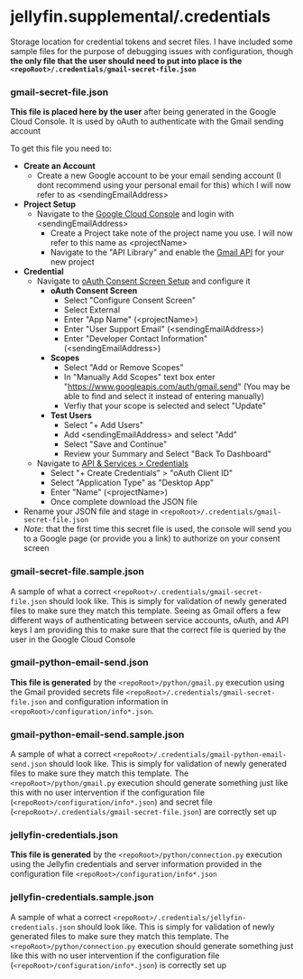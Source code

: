# jellyfin.supplemental/.credentials

Storage location for credential tokens and secret files. I have included some sample files for the purpose of debugging issues with configuration, though **the only file that the user should need to put into place is the `<repoRoot>/.credentials/gmail-secret-file.json`**

### gmail-secret-file.json

**This file is placed here by the user** after being generated in the Google Cloud Console. It is used by oAuth to authenticate with the Gmail sending account

To get this file you need to:

- **Create an Account**
  - Create a new Google account to be your email sending account (I dont recommend using your personal email for this) which I will now refer to as \<sendingEmailAddress>
- **Project Setup**
  - Navigate to the [Google Cloud Console](https://console.cloud.google.com/) and login with \<sendingEmailAddress\>
    - Create a Project take note of the project name you use. I will now refer to this name as \<projectName\>
    - Navigate to the "API Library" and enable the [Gmail API](https://console.cloud.google.com/apis/library/gmail.googleapis.com) for your new project
- **Credential**
  - Navigate to [oAuth Consent Screen Setup](https://console.cloud.google.com/apis/credentials/consent) and configure it
    - **oAuth Consent Screen**
      - Select "Configure Consent Screen"
      - Select External
      - Enter "App Name" (\<projectName\>)
      - Enter "User Support Email" (\<sendingEmailAddress\>)
      - Enter "Developer Contact Information" (\<sendingEmailAddress\>)
    - **Scopes**
      - Select "Add or Remove Scopes"
      - In "Manually Add Scopes" text box enter "https://www.googleapis.com/auth/gmail.send" (You may be able to find and select it instead of entering manually)
      - Verfiy that your scope is selected and select "Update"
    - **Test Users**
      - Select "+ Add Users"
      - Add \<sendingEmailAddress\> and select "Add"
      - Select "Save and Continue"
      - Review your Summary and Select "Back To Dashboard"
  - Navigate to [API & Services > Credentials](https://console.cloud.google.com/apis/credentials)
    - Select "+ Create Credentials" > "oAuth Client ID"
    - Select "Application Type" as "Desktop App"
    - Enter "Name" (\<projectName\>)
    - Once complete download the JSON file
- Rename your JSON file and stage in `<repoRoot>/.credentials/gmail-secret-file.json`
- _Note:_ that the first time this secret file is used, the console will send you to a Google page (or provide you a link) to authorize on your consent screen

### gmail-secret-file.sample.json

A sample of what a correct `<repoRoot>/.credentials/gmail-secret-file.json` should look like. This is simply for validation of newly generated files to make sure they match this template. Seeing as Gmail offers a few different ways of authenticating between service accounts, oAuth, and API keys I am providing this to make sure that the correct file is queried by the user in the Google Cloud Console

### gmail-python-email-send.json

**This file is generated** by the `<repoRoot>/python/gmail.py` execution using the Gmail provided secrets file `<repoRoot>/.credentials/gmail-secret-file.json` and configuration information in `<repoRoot>/configuration/info*.json`.

### gmail-python-email-send.sample.json

A sample of what a correct `<repoRoot>/.credentials/gmail-python-email-send.json` should look like. This is simply for validation of newly generated files to make sure they match this template. The `<repoRoot>/python/gmail.py` execution should generate something just like this with no user intervention if the configuration file (`<repoRoot>/configuration/info*.json`) and secret file (`<repoRoot>/.credentials/gmail-secret-file.json`) are correctly set up

### jellyfin-credentials.json

**This file is generated** by the `<repoRoot>/python/connection.py` execution using the Jellyfin credentials and server information provided in the configuration file `<repoRoot>/configuration/info*.json`

### jellyfin-credentials.sample.json

A sample of what a correct `<repoRoot>/.credentials/jellyfin-credentials.json` should look like. This is simply for validation of newly generated files to make sure they match this template. The `<repoRoot>/python/connection.py` execution should generate something just like this with no user intervention if the configuration file (`<repoRoot>/configuration/info*.json`) is correctly set up
